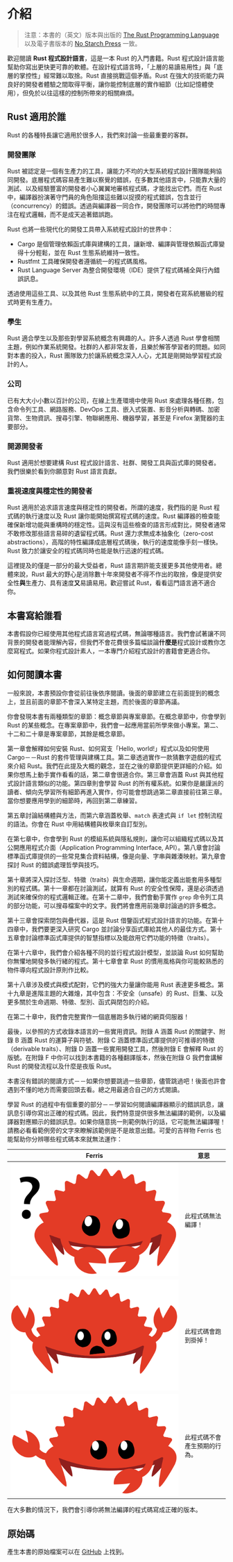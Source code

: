 # 介紹

> 注意：本書的（英文）版本與出版的 [The Rust Programming Language][nsprust] 以及電子書版本的 [No Starch Press][nsp] 一致。

[nsprust]: https://nostarch.com/rust
[nsp]: https://nostarch.com/

歡迎閱讀 **Rust 程式設計語言**，這是一本 Rust 的入門書籍。Rust 程式設計語言能幫助你寫出更快更可靠的軟體。在設計程式語言時，「上層的易讀易用性」與「底層的掌控性」經常難以取捨。Rust 直接挑戰這個矛盾。Rust 在強大的技術能力與良好的開發者體驗之間取得平衡，讓你能控制底層的實作細節（比如記憶體使用），但免於以往這樣的控制所帶來的相關麻煩。

## Rust 適用於誰

Rust 的各種特長讓它適用於很多人，我們來討論一些最重要的客群。

### 開發團隊

Rust 被認定是一個有生產力的工具，讓能力不均的大型系統程式設計團隊能夠協同開發。底層程式碼容易產生難以察覺的錯誤，在多數其他語言中，只能靠大量的測試、以及經驗豐富的開發者小心翼翼地審核程式碼，才能找出它們。而在 Rust 中，編譯器扮演著守門員的角色阻擋這些難以捉摸的程式錯誤，包含並行（concurrency）的錯誤。透過與編譯器一同合作，開發團隊可以將他們的時間專注在程式邏輯，而不是成天追著錯誤跑。

Rust 也將一些現代化的開發工具帶入系統程式設計的世界中：

* Cargo 是個管理依賴函式庫與建構的工具，讓新增、編譯與管理依賴函式庫變得十分輕鬆，並在 Rust 生態系統維持一致性。
* Rustfmt 工具確保開發者遵循統一的程式碼風格。
* Rust Language Server 為整合開發環境（IDE）提供了程式碼補全與行內錯誤訊息。

透過使用這些工具、以及其他 Rust 生態系統中的工具，開發者在寫系統層級的程式時更有生產力。

### 學生

Rust 適合學生以及那些對學習系統概念有興趣的人。許多人透過 Rust 學會相關主題，例如作業系統開發。社群的人都非常友善，且樂於解答學習者的問題。如同對本書的投入，Rust 團隊致力於讓系統概念深入人心，尤其是剛開始學習程式設計的人。

### 公司

已有大大小小數以百計的公司，在線上生產環境中使用 Rust 來處理各種任務，包含命令列工具、網路服務、DevOps 工具、嵌入式裝置、影音分析與轉碼、加密貨幣、生物資訊、搜尋引擎、物聯網應用、機器學習，甚至是 Firefox 瀏覽器的主要部分。

### 開源開發者

Rust 適用於想要建構 Rust 程式設計語言、社群、開發工具與函式庫的開發者。我們很樂於看到你願意對 Rust 語言貢獻。

### 重視速度與穩定性的開發者

Rust 適用於追求語言速度與穩定性的開發者。所謂的速度，我們指的是 Rust 程式碼的執行速度以及 Rust 讓你能開始撰寫程式碼的速度。Rust 編譯器的檢查能確保新增功能與重構時的穩定性。這與沒有這些檢查的語言形成對比，開發者通常不敢修改那些語言易碎的遺留程式碼。Rust 還力求無成本抽象化（zero-cost abstractions），高階的特性編譯成底層程式碼後，執行的速度能像手刻一樣快。Rust 致力於讓安全的程式碼同時也能是執行迅速的程式碼。


這裡提及的僅是一部分的最大受益者，Rust 語言期許能支援更多其他使用者。總體來說，Rust 最大的野心是消除數十年來開發者不得不作出的取捨，像是提供安全性**與**生產力、具有速度**又**易讀易用。歡迎嘗試 Rust，看看這門語言適不適合你。

## 本書寫給誰看

本書假設你已經使用其他程式語言寫過程式碼，無論哪種語言。我們會試著讓不同背景的開發者能理解內容，但我們不會花費很多篇幅談論**什麼是**程式設計或教你怎麼寫程式。如果你程式設計素人，一本專門介紹程式設計的書籍會更適合你。

## 如何閱讀本書

一般來說，本書預設你會從前往後依序閱讀。後面的章節建立在前面提到的概念上，並且前面的章節不會深入某特定主題，而於後面的章節再議。

你會發現本書有兩種類型的章節：概念章節與專案章節。在概念章節中，你會學到 Rust 的某些概念。在專案章節中，我們會一起應用當前所學來做小專案。第二、十二和二十章是專案章節，其餘是概念章節。

第一章會解釋如何安裝 Rust、如何寫支「Hello, world!」程式以及如何使用 Cargo－－Rust 的套件管理與建構工具。第二章透過實作一款猜數字遊戲的程式來介紹 Rust。我們在此提及大概的觀念，並在之後的章節提供更詳細的介紹。如果你想馬上動手實作看看的話，第二章會很適合你。第三章會涵蓋 Rust 與其他程式設計語言類似的功能。第四章則會學習 Rust 的所有權系統。如果你是嚴謹派的讀者、傾向先學習所有細節再進入實作，你可能會想跳過第二章直接前往第三章。當你想要應用學到的細節時，再回到第二章練習。

第五章討論結構體與方法，而第六章涵蓋枚舉、`match` 表達式與 `if let` 控制流程的語法。你會在 Rust 中用結構體與枚舉來自訂型別。

在第七章中，你會學到 Rust 的模組系統與隱私規則，讓你可以組織程式碼以及其公開應用程式介面（Application Programming Interface, API）。第八章會討論標準函式庫提供的一些常見集合資料結構，像是向量、字串與雜湊映射。第九章會探討 Rust 的錯誤處理哲學與技巧。

第十章將深入探討泛型、特徵（traits）與生命週期，讓你能定義出能套用多種型別的程式碼。第十一章都在討論測試，就算有 Rust 的安全性保障，還是必須透過測試來確保你的程式邏輯正確。在第十二章中，我們會動手實作 `grep` 命令列工具的部分功能，可以搜尋檔案中的文字。我們將會應用前幾章討論過的許多概念。

第十三章會探索閉包與疊代器，這是 Rust 借鑒函式程式設計語言的功能。在第十四章中，我們要更深入研究 Cargo 並討論分享函式庫給其他人的最佳方式。第十五章會討論標準函式庫提供的智慧指標以及能啟用它們功能的特徵（traits）。

在第十六章中，我們會介紹各種不同的並行程式設計模型，並談論 Rust 如何幫助你無懼地開發多執行緒的程式。第十七章會拿 Rust 的慣用風格與你可能較熟悉的物件導向程式設計原則作比較。

第十八章涉及模式與模式配對，它們的強大力量讓你能用 Rust 表達更多概念。第十九章是進階主題的大雜燴，其中包含：不安全（unsafe）的 Rust、巨集、以及更多關於生命週期、特徵、型別、函式與閉包的介紹。

在第二十章中，我們會完整實作一個底層跑多執行緒的網頁伺服器！

最後，以參照的方式收錄本語言的一些實用資訊。附錄 A 涵蓋 Rust 的關鍵字、附錄 B 涵蓋 Rust 的運算子與符號、附錄 C 涵蓋標準函式庫提供的可推導的特徵（derivable traits）、附錄 D 涵蓋一些實用開發工具，然後附錄 E 會解釋 Rust 的版號。在附錄 F 中你可以找到本書籍的各種翻譯版本，然後在附錄 G 我們會講解 Rust 的開發流程以及什麼是夜版 Rust。

本書沒有錯誤的閱讀方式－－如果你想要跳過一些章節，儘管跳過吧！後面也許會遇到不懂的地方而需要回頭去看。總之用最適合自己的方式閱讀。

<span id="ferris"></span>

學習 Rust 的過程中有個重要的部分－－學習如何閱讀編譯器顯示的錯誤訊息，讓訊息引導你寫出正確的程式碼。因此，我們特意提供很多無法編譯的範例，以及編譯器對應顯示的錯誤訊息。如果你隨意挑一則範例執行的話，它可能無法編譯喔！請務必看看範例旁的文字來瞭解該範例是不是故意出錯。可愛的吉祥物 Ferris 也能幫助你分辨哪些程式碼本來就無法運作：

| Ferris                                                                                                           | 意思                                          |
|------------------------------------------------------------------------------------------------------------------|--------------------------------------------------|
| <img src="img/ferris/does_not_compile.svg" class="ferris-explain" alt="Ferris 有疑問"/>            | 此程式碼無法編譯！                      |
| <img src="img/ferris/panics.svg" class="ferris-explain" alt="Ferris 兩鉗一攤"/>                   | 此程式碼會跑到掛掉！                                |
| <img src="img/ferris/not_desired_behavior.svg" class="ferris-explain" alt="Ferris 舉鉗聳肩"/> | 此程式碼不會產生預期的行為。 |

在大多數的情況下，我們會引導你將無法編譯的程式碼寫成正確的版本。

## 原始碼

產生本書的原始檔案可以在 [GitHub][book] 上找到。

[book]: https://github.com/rust-tw/book-tw
